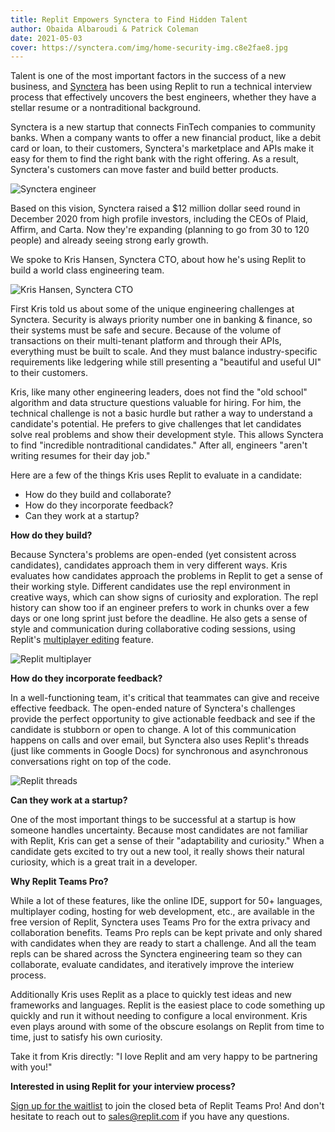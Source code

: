 ```yaml
---
title: Replit Empowers Synctera to Find Hidden Talent
author: Obaida Albaroudi & Patrick Coleman
date: 2021-05-03
cover: https://synctera.com/img/home-security-img.c8e2fae8.jpg
---
```

Talent is one of the most important factors in the success of a new business, and [Synctera](https://www.synctera.com/) has been using Replit to run a technical interview process that effectively uncovers the best engineers, whether they have a stellar resume or a nontraditional background.

Synctera is a new startup that connects FinTech companies to community banks. When a company wants to offer a new financial product, like a debit card or loan, to their customers, Synctera's marketplace and APIs make it easy for them to find the right bank with the right offering. As a result, Synctera's customers can move faster and build better products.

![Synctera engineer](https://synctera.com/img/home-security-img.c8e2fae8.jpg)

Based on this vision, Synctera raised a $12 million dollar seed round in December 2020 from high profile investors, including the CEOs of Plaid, Affirm, and Carta. Now they're expanding (planning to go from 30 to 120 people) and already seeing strong early growth.

We spoke to Kris Hansen, Synctera CTO, about how he's using Replit to build a world class engineering team.

![Kris Hansen, Synctera CTO](https://storage.googleapis.com/kh-personal/IMG_1663.jpeg)

First Kris told us about some of the unique engineering challenges at Synctera. Security is always priority number one in banking & finance, so their systems must be safe and secure. Because of the volume of transactions on their multi-tenant platform and through their APIs, everything must be built to scale. And they must balance industry-specific requirements like ledgering while still presenting a "beautiful and useful UI" to their customers.

Kris, like many other engineering leaders, does not find the "old school" algorithm and data structure questions valuable for hiring. For him, the technical challenge is not a basic hurdle but rather a way to understand a candidate's potential. He prefers to give challenges that let candidates solve real problems and show their development style. This allows Synctera to find "incredible nontraditional candidates." After all, engineers "aren't writing resumes for their day job."

Here are a few of the things Kris uses Replit to evaluate in a candidate:
- How do they build and collaborate?
- How do they incorporate feedback?
- Can they work at a startup?

**How do they build?**

Because Synctera's problems are open-ended (yet consistent across candidates), candidates approach them in very different ways. Kris evaluates how candidates approach the problems in Replit to get a sense of their working style. Different candidates use the repl environment in creative ways, which can show signs of curiosity and exploration. The repl history can show too if an engineer prefers to work in chunks over a few days or one long sprint just before the deadline. He also gets a sense of style and communication during collaborative coding sessions, using Replit's [multiplayer editing](https://replit.com/site/multiplayer) feature.

![Replit multiplayer](https://cms.replit.com/assets/typing.gif)

**How do they incorporate feedback?**

In a well-functioning team, it's critical that teammates can give and receive effective feedback. The open-ended nature of Synctera's challenges provide the perfect opportunity to give actionable feedback and see if the candidate is stubborn or open to change. A lot of this communication happens on calls and over email, but Synctera also uses Replit's threads (just like comments in Google Docs) for synchronous and asynchronous conversations right on top of the code.

![Replit threads](https://blog.repl.it/images/threads/annotations.gif)

**Can they work at a startup?**

One of the most important things to be successful at a startup is how someone handles uncertainty. Because most candidates are not familiar with Replit, Kris can get a sense of their "adaptability and curiosity." When a candidate gets excited to try out a new tool, it really shows their natural curiosity, which is a great trait in a developer.

**Why Replit Teams Pro?**

While a lot of these features, like the online IDE, support for 50+ languages, multiplayer coding, hosting for web development, etc., are available in the free version of Replit, Synctera uses Teams Pro for the extra privacy and collaboration benefits. Teams Pro repls can be kept private and only shared with candidates when they are ready to start a challenge. And all the team repls can be shared across the Synctera engineering team so they can collaborate, evaluate candidates, and iteratively improve the interiew process.

Additionally Kris uses Replit as a place to quickly test ideas and new frameworks and languages. Replit is the easiest place to code something up quickly and run it without needing to configure a local environment. Kris even plays around with some of the obscure esolangs on Replit from time to time, just to satisfy his own curiosity. 

Take it from Kris directly: "I love Replit and am very happy to be partnering with you!"

**Interested in using Replit for your interview process?**

[Sign up for the waitlist](https://forms.gle/7Ki6nvHrBGRsJZSr9) to join the closed beta of Replit Teams Pro! And don't hesitate to reach out to [sales@replit.com](mailto:sales@replit.com) if you have any questions.